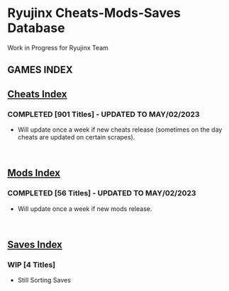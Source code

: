 # Ryujinx Cheats-Mods-Saves Database 

Work in Progress for Ryujinx Team


## GAMES INDEX

## [Cheats Index](Cheats.md)
### COMPLETED [901 Titles] - UPDATED TO MAY/02/2023
- Will update once a week if new cheats release (sometimes on the day cheats are updated on certain scrapes).
</br>

## [Mods Index](Mods.md)
### COMPLETED [56 Titles] - UPDATED TO MAY/02/2023
- Will update once a week if new mods release.
</br>

## [Saves Index](Saves.md)
### WIP [4 Titles] 
- Still Sorting Saves
